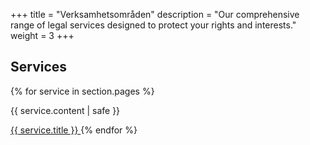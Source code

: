 +++
title = "Verksamhetsområden"
description = "Our comprehensive range of legal services designed to protect your rights and interests."
weight = 3
+++

## Services

{% for service in section.pages %}

<p>{{ service.content | safe }}</p>
<a href="{{ service.permalink | safe }}"> {{ service.title }} </a>
{% endfor %}
